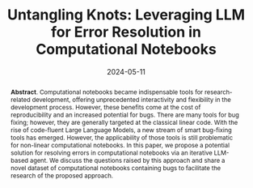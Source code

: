 ---
title: "Untangling Knots: Leveraging LLM for Error Resolution in Computational Notebooks"
authors: '<i>Konstantin Grotov, Sergey Titov, Yaroslav Zharov, and Timofey Bryksin</i>'
status: "published"
collection: publications
permalink: /publications/2024-05-11-llms-for-errors-in-notebooks
date: 2024-05-11
venue: "the proceedings of <b>HNI'24</b>"
level: 'Workshop'
pdf: 'https://arxiv.org/abs/2405.01559'
counter_id: 'C12'
data: 'https://huggingface.co/datasets/JetBrains-Research/jupyter-errors-dataset'
abstract: '<p><b>Abstract</b>. Computational notebooks became indispensable tools for research-related development, offering unprecedented interactivity and flexibility in the development process. However, these benefits come at the cost of reproducibility and an increased potential for bugs. There are many tools for bug fixing; however, they are generally targeted at the classical linear code. With the rise of code-fluent Large Language Models, a new stream of smart bug-fixing tools has emerged. However, the applicability of those tools is still problematic for non-linear computational notebooks. In this paper, we propose a potential solution for resolving errors in computational notebooks via an iterative LLM-based agent. We discuss the questions raised by this approach and share a novel dataset of computational notebooks containing bugs to facilitate the research of the proposed approach.</p>'
---